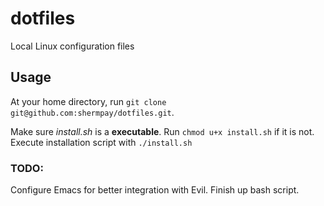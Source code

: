 # dotfiles
Local Linux configuration files

## Usage
At your home directory, run `git clone git@github.com:shermpay/dotfiles.git`.

Make sure *install.sh* is a **executable**. Run `chmod u+x install.sh` if it is not.
Execute installation script with `./install.sh`

### TODO:
Configure Emacs for better integration with Evil.
Finish up bash script.
